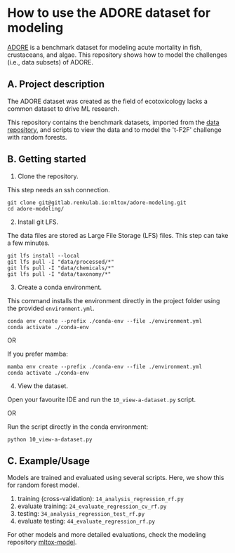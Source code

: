 # How to use the ADORE dataset for modeling

[ADORE](https://renkulab.io/projects/mltox/adore) is a benchmark dataset for modeling acute mortality in fish, crustaceans, and algae. This repository shows how to model the challenges (i.e., data subsets) of ADORE.

## A. Project description

The ADORE dataset was created as the field of ecotoxicology lacks a common dataset to drive ML research. 

This repository contains the benchmark datasets, imported from the [data repository](https://renkulab.io/projects/mltox/adore), and scripts to view the data and to model the 't-F2F' challenge with random forests. 



## B. Getting started

1. Clone the repository.

This step needs an ssh connection.

```
git clone git@gitlab.renkulab.io:mltox/adore-modeling.git
cd adore-modeling/
```

2. Install git LFS.

The data files are stored as Large File Storage (LFS) files. This step can take a few minutes.

```
git lfs install --local
git lfs pull -I "data/processed/*"
git lfs pull -I "data/chemicals/*"
git lfs pull -I "data/taxonomy/*"
```

3. Create a conda environment.

This command installs the environment directly in the project folder using the provided `environment.yml`.

```
conda env create --prefix ./conda-env --file ./environment.yml
conda activate ./conda-env
```

OR

If you prefer mamba:

```
mamba env create --prefix ./conda-env --file ./environment.yml
conda activate ./conda-env
```


4. View the dataset.

Open your favourite IDE and run the `10_view-a-dataset.py` script.

OR 

Run the script directly in the conda environment:

```
python 10_view-a-dataset.py
```



## C. Example/Usage

Models are trained and evaluated using several scripts. Here, we show this for random forest model.

1. training (cross-validation): `14_analysis_regression_rf.py`
2. evaluate training: `24_evaluate_regression_cv_rf.py`
3. testing: `34_analysis_regression_test_rf.py`
4. evaluate testing: `44_evaluate_regression_rf.py`

For other models and more detailed evaluations, check the modeling repository [mltox-model](https://renkulab.io/projects/mltox/mltox-model).
